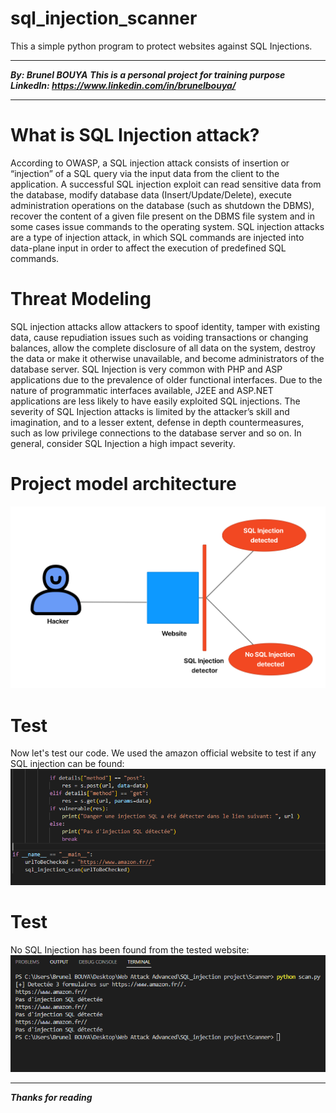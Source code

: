 ﻿# sql_injection_scanner
This a simple python program to protect websites against SQL Injections. 

---

***By: Brunel BOUYA***
***This is a personal project for training purpose***
***LinkedIn: https://www.linkedin.com/in/brunelbouya/***

---

# What is SQL Injection attack?
According to OWASP, a SQL injection attack consists of insertion or “injection” of a SQL query via the input data from the client to the application. A successful SQL injection exploit can read sensitive data from the database, modify database data (Insert/Update/Delete), execute administration operations on the database (such as shutdown the DBMS), recover the content of a given file present on the DBMS file system and in some cases issue commands to the operating system. SQL injection attacks are a type of injection attack, in which SQL commands are injected into data-plane input in order to affect the execution of predefined SQL commands.

# Threat Modeling
SQL injection attacks allow attackers to spoof identity, tamper with existing data, cause repudiation issues such as voiding transactions or changing balances, allow the complete disclosure of all data on the system, destroy the data or make it otherwise unavailable, and become administrators of the database server.
SQL Injection is very common with PHP and ASP applications due to the prevalence of older functional interfaces. Due to the nature of programmatic interfaces available, J2EE and ASP.NET applications are less likely to have easily exploited SQL injections.
The severity of SQL Injection attacks is limited by the attacker’s skill and imagination, and to a lesser extent, defense in depth countermeasures, such as low privilege connections to the database server and so on. In general, consider SQL Injection a high impact severity.

# Project model architecture
![A test image](Diagramming.png)

# Test
Now let's test our code. We used the amazon official website to test if any SQL injection can be found:
![A test image](Code.png)

# Test
No SQL Injection has been found from the tested website:
![A test image](Result.png)

---

***Thanks for reading***
